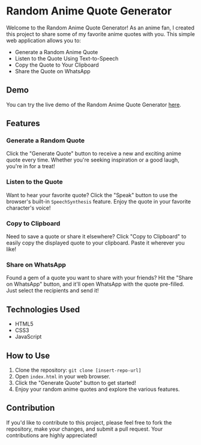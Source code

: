 # Random Anime Quote Generator

Welcome to the Random Anime Quote Generator! As an anime fan, I created this project to share some of my favorite anime quotes with you. This simple web application allows you to:

- Generate a Random Anime Quote
- Listen to the Quote Using Text-to-Speech
- Copy the Quote to Your Clipboard
- Share the Quote on WhatsApp

## Demo

You can try the live demo of the Random Anime Quote Generator [here](insert-demo-link).

## Features

### Generate a Random Quote

Click the "Generate Quote" button to receive a new and exciting anime quote every time. Whether you're seeking inspiration or a good laugh, you're in for a treat!

### Listen to the Quote

Want to hear your favorite quote? Click the "Speak" button to use the browser's built-in `SpeechSynthesis` feature. Enjoy the quote in your favorite character's voice!

### Copy to Clipboard

Need to save a quote or share it elsewhere? Click "Copy to Clipboard" to easily copy the displayed quote to your clipboard. Paste it wherever you like!

### Share on WhatsApp

Found a gem of a quote you want to share with your friends? Hit the "Share on WhatsApp" button, and it'll open WhatsApp with the quote pre-filled. Just select the recipients and send it!

## Technologies Used

- HTML5
- CSS3
- JavaScript

## How to Use

1. Clone the repository: `git clone [insert-repo-url]`
2. Open `index.html` in your web browser.
3. Click the "Generate Quote" button to get started!
4. Enjoy your random anime quotes and explore the various features.

## Contribution

If you'd like to contribute to this project, please feel free to fork the repository, make your changes, and submit a pull request. Your contributions are highly appreciated!

